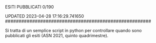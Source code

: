 ESITI PUBBLICATI 0/190 

UPDATED 2023-04-28 17:16:29.741650
######################################################

Si tratta di un semplice script in python per controllare quando sono pubblicati gli esiti (ASN 2021, quinto quadrimestre).

